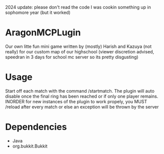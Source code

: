 2024 update: please don't read the code I was cookin something up in sophomore year (but it worked)

# AragonMCPLugin
Our own litte fun mini game written by (mostly) Harish and Kazuya (not really) for our custom map of our highschool (viewer discretion advised, speedran in 3 days for school mc server so its pretty disgusting)

# Usage
Start off each match with the command /startmatch. The plugin will auto disable once the final ring has been reached or if only one player remains. INORDER for new instances of the plugin to work propely, you MUST /reload after every match or else an exception will be thrown by the server

# Dependencies
- Java
- org.bukkit.Bukkit
